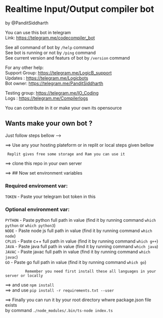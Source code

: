 # Realtime Input/Output compiler bot  
by @PanditSiddharth  

You can use this bot in telegram  
Link: https://telegram.me/codecompiler_bot  

See all command of bot by `/help` command  
See bot is running or not by `/ping` command  
See current version and featurs of bot by `/version` command  

For any other help:  
Support Group: https://telegram.me/LogicB_support  
Updates : https://telegram.me/Logicbots  
Bot owner: https://telegram.me/PanditSiddharth  

Testing group: https://telegram.me/IO_Coding  
Logs : https://telegram.me/Compilerlogs  

You can contribute in it or make your own its opensource

## Wants make your own bot ?  
Just follow steps bellow -->  

==> Use any your hosting plateform or in replit or local steps given bellow  
     
     Replit gives free some storage and Ram you can use it
     
==> clone this repo in your own server  

==> ## Now set environment variables  

### Required enviroment var:  
`TOKEN` - Paste your telegram bot token in this 

### Optional environment var:

`PYTHON` - Paste python full path in value     (find it by running command  `which python` or `which python3`)  
`NODE` - Paste node js full path in value      (find it by running command  `which node`)  
`CPLUS` - Paste c++ full path in value         (find it by running command  `which g++`)  
`JAVA` - Paste java full path in value         (find it by running command  `which java`)  
`JAVAC` - Paste javac full path in value       (find it by running command  `which javac`)  
`GO` - Paste go full path in value             (find it by running command  `which go`)  
     
             Remember you need first install these all languages in your server or locally  

==> and use `npm install`  
==> and use `pip install -r requirements.txt --user`  

==> Finally you can run it by your root directory whwre package.json file exists  
    by command `./node_modules/.bin/ts-node index.ts`  
